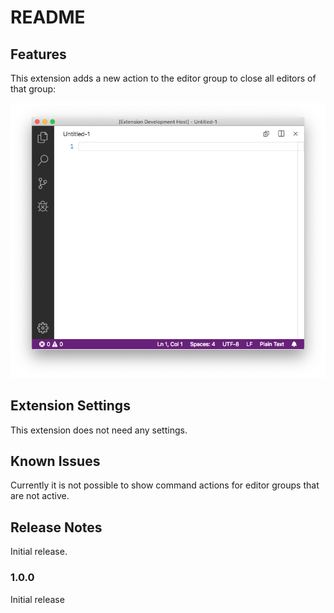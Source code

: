 # README

## Features

This extension adds a new action to the editor group to close all editors of that group:

![screenshot](https://github.com/bpasero/vscode-close-all/raw/master/media/closeall.png)

## Extension Settings

This extension does not need any settings.

## Known Issues

Currently it is not possible to show command actions for editor groups that are not active.

## Release Notes

Initial release.

### 1.0.0

Initial release